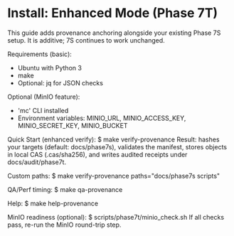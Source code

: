 # Install: Enhanced Mode (Phase 7T)

This guide adds provenance anchoring alongside your existing Phase 7S setup. It is additive; 7S continues to work unchanged.

Requirements (basic):
- Ubuntu with Python 3
- make
- Optional: jq for JSON checks

Optional (MinIO feature):
- 'mc' CLI installed
- Environment variables: MINIO_URL, MINIO_ACCESS_KEY, MINIO_SECRET_KEY, MINIO_BUCKET

Quick Start (enhanced verify):
$ make verify-provenance
Result: hashes your targets (default: docs/phase7s), validates the manifest, stores objects in local CAS (.cas/sha256), and writes audited receipts under docs/audit/phase7t.

Custom paths:
$ make verify-provenance paths="docs/phase7s scripts"

QA/Perf timing:
$ make qa-provenance

Help:
$ make help-provenance

MinIO readiness (optional):
$ scripts/phase7t/minio_check.sh
If all checks pass, re-run the MinIO round-trip step.
